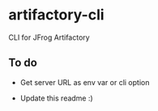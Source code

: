 # artifactory-cli
CLI for JFrog Artifactory

## To do
- Get server URL as env var or cli option

- Update this readme :)
